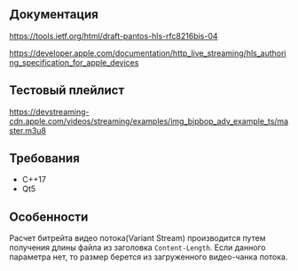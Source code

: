 ## Документация

https://tools.ietf.org/html/draft-pantos-hls-rfc8216bis-04

https://developer.apple.com/documentation/http_live_streaming/hls_authoring_specification_for_apple_devices

## Тестовый плейлист

https://devstreaming-cdn.apple.com/videos/streaming/examples/img_bipbop_adv_example_ts/master.m3u8

## Требования
- C++17
- Qt5

## Особенности

Расчет битрейта видео потока(Variant Stream) производится путем получения длины файла из заголовка `Content-Length`.
Если данного параметра нет, то размер берется из загруженного видео-чанка потока.

